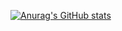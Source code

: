 [![Anurag's GitHub stats](https://github-readme-stats.vercel.app/api?username=mastagoon)](https://github.com/anuraghazra/github-readme-stats)
